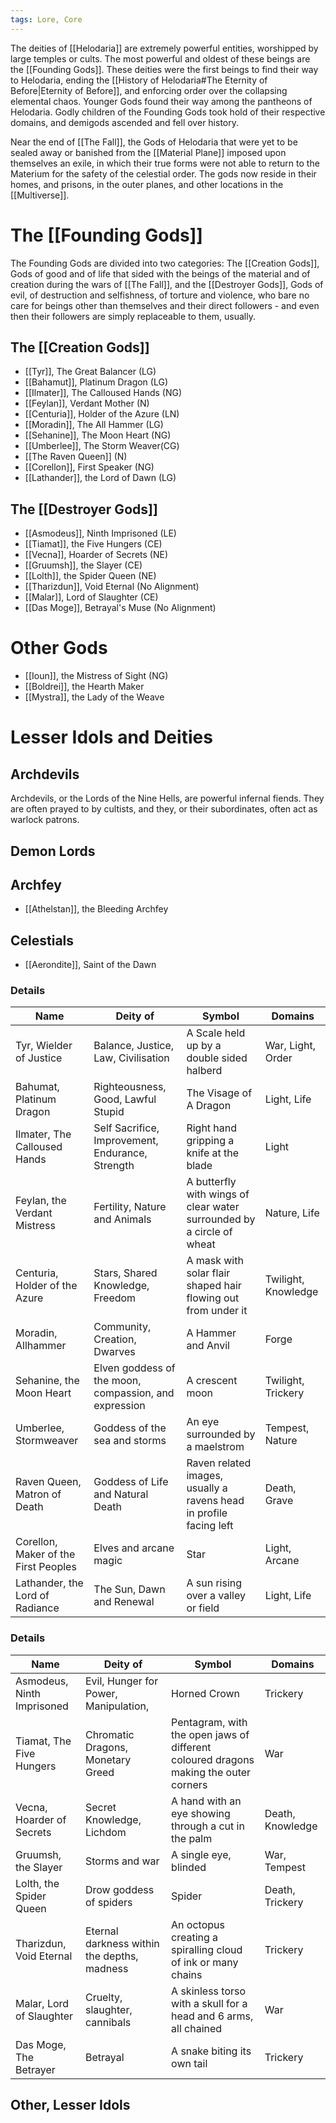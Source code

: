 ```yaml
---
tags: Lore, Core
---
```

The deities of [[Helodaria]] are extremely powerful entities, worshipped by large temples or cults. The most powerful and oldest of these beings are the [[Founding Gods]]. These deities were the first beings to find their way to Helodaria, ending the [[History of Helodaria#The Eternity of Before|Eternity of Before]], and enforcing order over the collapsing elemental chaos. Younger Gods found their way among the pantheons of Helodaria. Godly children of the Founding Gods took hold of their respective domains, and demigods ascended and fell over history.

Near the end of [[The Fall]], the Gods of Helodaria that were yet to be sealed away or banished from the [[Material Plane]] imposed upon themselves an exile, in which their true forms were not able to return to the Materium for the safety of the celestial order. The gods now reside in their homes, and prisons, in the outer planes, and other locations in the [[Multiverse]].
# The [[Founding Gods]]
The Founding Gods are divided into two categories: The [[Creation Gods]], Gods of good and of life that sided with the beings of the material and of creation during the wars of [[The Fall]], and the [[Destroyer Gods]], Gods of evil, of destruction and selfishness, of torture and violence, who bare no care for beings other than themselves and their direct followers - and even then their followers are simply replaceable to them, usually.
## The [[Creation Gods]]
- [[Tyr]], The Great Balancer (LG)
- [[Bahamut]], Platinum Dragon (LG)
- [[Ilmater]], The Calloused Hands (NG)
- [[Feylan]], Verdant Mother (N)
- [[Centuria]], Holder of the Azure (LN)
- [[Moradin]], The All Hammer (LG)
- [[Sehanine]], The Moon Heart (NG)
- [[Umberlee]], The Storm Weaver(CG)
- [[The Raven Queen]] (N)
- [[Corellon]], First Speaker (NG)
- [[Lathander]], the Lord of Dawn (LG)
## The [[Destroyer Gods]]
- [[Asmodeus]], Ninth Imprisoned (LE)
- [[Tiamat]], the Five Hungers (CE)
- [[Vecna]], Hoarder of Secrets (NE)
- [[Gruumsh]], the Slayer (CE)
- [[Lolth]], the Spider Queen (NE)
- [[Tharizdun]], Void Eternal (No Alignment)
- [[Malar]], Lord of Slaughter (CE)
- [[Das Moge]], Betrayal's Muse (No Alignment)
# Other Gods
- [[Ioun]], the Mistress of Sight (NG)
- [[Boldrei]], the Hearth Maker
- [[Mystra]], the Lady of the Weave
# Lesser Idols and Deities
## Archdevils
Archdevils, or the Lords of the Nine Hells, are powerful infernal fiends. They are often prayed to by cultists, and they, or their subordinates, often act as warlock patrons.
## Demon Lords
## Archfey
- [[Athelstan]], the Bleeding Archfey
## Celestials
- [[Aerondite]], Saint of the Dawn
### Details
|  Name | Deity of  | Symbol  | Domains  |
|---|---|---|---|
|Tyr, Wielder of Justice|Balance, Justice, Law, Civilisation|A Scale held up by a double sided halberd|War, Light, Order|
|Bahumat, Platinum Dragon|Righteousness, Good, Lawful Stupid|The Visage of A Dragon|Light, Life|
|Ilmater, The Calloused Hands|Self Sacrifice, Improvement, Endurance, Strength|Right hand gripping a knife at the blade|Light|
|Feylan, the Verdant Mistress|Fertility, Nature and Animals|A butterfly with wings of clear water surrounded by a circle of wheat|Nature, Life|
|Centuria, Holder of the Azure|Stars, Shared Knowledge, Freedom|A mask with solar flair shaped hair flowing out from under it|Twilight, Knowledge|
|Moradin, Allhammer|Community, Creation, Dwarves|A Hammer and Anvil|Forge|
|Sehanine, the Moon Heart|Elven goddess of the moon, compassion, and expression|A crescent moon|Twilight, Trickery|
|Umberlee, Stormweaver|Goddess of the sea and storms|An eye surrounded by a maelstrom|Tempest, Nature|
|Raven Queen, Matron of Death|Goddess of Life and Natural Death|Raven related images, usually a ravens head in profile facing left|Death, Grave|
|Corellon, Maker of the First Peoples|Elves and arcane magic|Star|Light, Arcane|
|Lathander, the Lord of Radiance|The Sun, Dawn and Renewal|A sun rising over a valley or field|Light, Life|

### Details
|Name|Deity of|Symbol|Domains|
|---|---|---|---|
|Asmodeus, Ninth Imprisoned|Evil, Hunger for Power, Manipulation,|Horned Crown|Trickery|
|Tiamat, The Five Hungers|Chromatic Dragons, Monetary Greed|Pentagram, with the open jaws of different coloured dragons making the outer corners|War|
|Vecna, Hoarder of Secrets|Secret Knowledge, Lichdom|A hand with an eye showing through a cut in the palm|Death, Knowledge|
|Gruumsh, the Slayer|Storms and war|A single eye, blinded|War, Tempest|
|Lolth, the Spider Queen|Drow goddess of spiders|Spider|Death, Trickery|
|Tharizdun, Void Eternal|Eternal darkness within the depths, madness|An octopus creating a spiralling cloud of ink or many chains|Trickery|
|Malar, Lord of Slaughter|Cruelty, slaughter, cannibals|A skinless torso with a skull for a head and 6 arms, all chained|War|
|Das Moge, The Betrayer|Betrayal|A snake biting its own tail|Trickery|
## Other, Lesser Idols 
